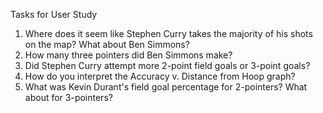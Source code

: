 Tasks for User Study
1. Where does it seem like Stephen Curry takes the majority of his shots on the map? What about Ben Simmons?
2. How many three pointers did Ben Simmons make?
3. Did Stephen Curry attempt more 2-point field goals or 3-point goals?
4. How do you interpret the Accuracy v. Distance from Hoop graph?
5. What was Kevin Durant's field goal percentage for 2-pointers? What about for 3-pointers?